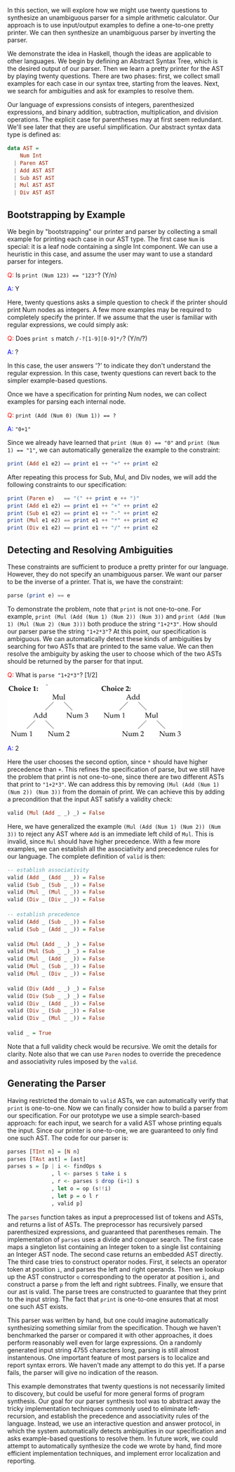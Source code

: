 In this section, we will explore how we might use twenty questions to
synthesize an unambiguous parser for a simple arithmetic
calculator. Our approach is to use input/output examples to define a
one-to-one pretty printer. We can then synthesize an unambiguous
parser by inverting the parser.

We demonstrate the idea in Haskell, though the ideas are applicable to
other languages. We begin by defining an Abstract Syntax Tree, which
is the desired output of our parser. Then we learn a pretty printer
for the AST by playing twenty questions. There are two phases: first,
we collect small examples for each case in our syntax tree, starting
from the leaves. Next, we search for ambiguities and ask for examples
to resolve them.

Our language of expressions consists of integers, parenthesized
expressions, and binary addition, subtraction, multiplication, and
division operations. The explicit case for parentheses may at first
seem redundant. We'll see later that they are useful
simplification. Our abstract syntax data type is defined as:

```haskell
data AST =
    Num Int
  | Paren AST
  | Add AST AST
  | Sub AST AST
  | Mul AST AST
  | Div AST AST
```

Bootstrapping by Example
-------------------

We begin by "bootstrapping" our printer and parser by collecting a
small example for printing each case in our AST type. The first case
`Num` is special: it is a leaf node containing a single Int
component. We can use a heuristic in this case, and assume the user
may want to use a standard parser for integers.

<span style="color:red">Q:</span> Is `print (Num 123) == "123"`? (Y/n)

<span style="color:blue">A:</span> Y

Here, twenty questions asks a simple question to check if the printer
should print Num nodes as integers. A few more examples may be
required to completely specify the printer. If we assume that the user
is familiar with regular expressions, we could simply ask:

<span style="color:red">Q:</span> Does `print s` match `/-?[1-9][0-9]*/`? (Y/n/?)

<span style="color:blue">A:</span> ?

In this case, the user answers '?' to indicate they don't understand
the regular expression. In this case, twenty questions can revert back
to the simpler example-based questions.

Once we have a specification for printing Num nodes, we can collect
examples for parsing each internal node.

<span style="color:red">Q:</span> `print (Add (Num 0) (Num 1)) == ?`

<span style="color:blue">A:</span> `"0+1"`

Since we already have learned that `print (Num 0) == "0"` and `print
(Num 1) == "1"`, we can automatically generalize the example to the
constraint:

``` haskell
print (Add e1 e2) == print e1 ++ "+" ++ print e2
```

After repeating this process for Sub, Mul, and Div nodes, we will add
the following constraints to our specification:

```haskell
print (Paren e)   == "(" ++ print e ++ ")"
print (Add e1 e2) == print e1 ++ "+" ++ print e2
print (Sub e1 e2) == print e1 ++ "-" ++ print e2
print (Mul e1 e2) == print e1 ++ "*" ++ print e2
print (Div e1 e2) == print e1 ++ "/" ++ print e2
```

Detecting and Resolving Ambiguities
-----------------------

These constraints are sufficient to produce a pretty printer for our
language. However, they do not specify an unambiguous parser. We want
our parser to be the inverse of a printer. That is, we have the
constraint:

```haskell
parse (print e) == e
```

To demonstrate the problem, note that `print` is not one-to-one. For
example, `print (Mul (Add (Num 1) (Num 2)) (Num 3))` and `print (Add
(Num 1) (Mul (Num 2) (Num 3)))` both produce the string `"1+2*3"`. How
should our parser parse the string `"1+2*3"`? At this point, our
specification is ambiguous. We can automatically detect these kinds of
ambiguities by searching for two ASTs that are printed to the same
value. We can then resolve the ambiguity by asking the user to choose
which of the two ASTs should be returned by the parser for that input.

<span style="color:red">Q:</span> What is `parse "1+2*3"`? [1/2]

<img src="images/parser-ambiguous-choices.png" width=400/>

<span style="color:blue">A:</span> 2

Here the user chooses the second option, since `*` should have higher
precedence than `+`. This refines the specification of parse, but we
still have the problem that print is not one-to-one, since there are
two different ASTs that print to `"1+2*3"`. We can address this by
removing `(Mul (Add (Num 1) (Num 2)) (Num 3))` from the domain of
print. We can achieve this by adding a precondition that the input AST
satisfy a validity check:

```haskell
valid (Mul (Add _ _) _) = False
```

Here, we have generalized the example `(Mul (Add (Num 1) (Num 2)) (Num
3))` to reject any AST where `Add` is an immediate left child of
`Mul`.  This is invalid, since `Mul` should have higher
precedence. With a few more examples, we can establish all the
associativity and precedence rules for our language. The complete
definition of `valid` is then:

```haskell
-- establish associativity
valid (Add _ (Add _ _)) = False
valid (Sub _ (Sub _ _)) = False
valid (Mul _ (Mul _ _)) = False
valid (Div _ (Div _ _)) = False

-- establish precedence
valid (Add _ (Sub _ _)) = False
valid (Sub _ (Add _ _)) = False

valid (Mul (Add _ _) _) = False
valid (Mul (Sub _ _) _) = False
valid (Mul _ (Add _ _)) = False
valid (Mul _ (Sub _ _)) = False
valid (Mul _ (Div _ _)) = False

valid (Div (Add _ _) _) = False
valid (Div (Sub _ _) _) = False
valid (Div _ (Add _ _)) = False
valid (Div _ (Sub _ _)) = False
valid (Div _ (Mul _ _)) = False

valid _ = True
```

Note that a full validity check would be recursive. We omit the
details for clarity. Note also that we can use `Paren` nodes to
override the precedence and associativity rules imposed by the
`valid`.

Generating the Parser
--------------------

Having restricted the domain to `valid` ASTs, we can automatically verify that
`print` is one-to-one. Now we can finally consider how to build
a parser from our specification. For our prototype we
use a simple search-based approach: for each input, we search for a
valid AST whose printing equals the input. Since our printer is
one-to-one, we are guaranteed to only find one such AST. The code for
our parser is:

```haskell
parses [TInt n] = [N n]
parses [TAst ast] = [ast]
parses s = [p | i <- findOps s
              , l <- parses $ take i s
              , r <- parses $ drop (i+1) s
              , let o = op (s!!i)
              , let p = o l r
              , valid p]
```

The `parses` function takes as input a preprocessed list of tokens and
ASTs, and returns a list of ASTs. The preprocessor has recursively
parsed parenthesized expressions, and guaranteed that parentheses
remain.  The implementation of `parses` uses a divide and conquer
search. The first case maps a singleton list containing an Integer
token to a single list containing an Integer AST node. The second case
returns an embedded AST directly. The third case tries to construct
operator nodes. First, it selects an operator token at position `i`,
and parses the left and right operands. Then we lookup up the AST
constructor `o` corresponding to the operator at position `i`, and
construct a parse `p` from the left and right subtrees. Finally, we
ensure that our ast is valid. The parse trees are constructed to
guarantee that they print to the input string. The fact that `print`
is one-to-one ensures that at most one such AST exists.

This parser was written by hand, but one could imagine automatically
synthesizing something similar from the specification. Though we
haven't benchmarked the parser or compared it with other approaches,
it does perform reasonably well even for large expressions. On a
randomly generated input string 4755 characters long, parsing is still 
almost instantenous. One important feature of most parsers is to localize
and report syntax errors. We haven't made any attempt to do this
yet. If a parse fails, the parser will give no indication of the
reason.

This example demonstrates that twenty questions is not necessarily
limited to discovery, but could be useful for more general forms of
program synthesis. Our goal for our parser synthesis tool was to
abstract away the tricky implementation techniques commonly used to
eliminate left-recursion, and establish the precedence and
associativity rules of the language. Instead, we use an interactive
question and answer protocol, in which the system automatically
detects ambiguities in our specification and asks example-based
questions to resolve them. In future work, we could attempt to
automatically synthesize the code we wrote by hand, find more
efficient implementation techniques, and implement error localization
and reporting.


